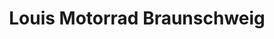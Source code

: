 ---
title: "Louis Motorrad Braunschweig"
url: /braunschweig/louis-motorrad-braunschweig/
shop: Motorrad
---
